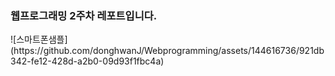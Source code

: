 <h3>웹프로그래밍 2주차 레포트입니다.</h3>
![스마트폰샘플](https://github.com/donghwanJ/Webprogramming/assets/144616736/921db342-fe12-428d-a2b0-09d93f1fbc4a)
